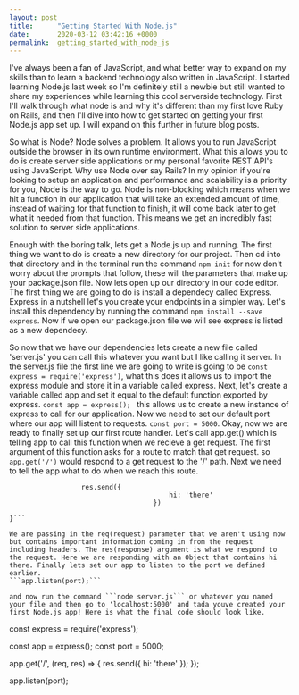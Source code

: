 ```yaml
---
layout: post
title:      "Getting Started With Node.js"
date:       2020-03-12 03:42:16 +0000
permalink:  getting_started_with_node_js
---
```



I've always been a fan of JavaScript, and what better way to expand on my skills than to learn a backend technology also written in JavaScript. I started learning  Node.js last week so I'm definitely still a newbie but still wanted to share my experiences while learning this cool serverside technology. First I'll walk through what node is and why it's different than my first love Ruby on Rails, and then I'll dive into how to get started on getting your first Node.js app set up. I will expand on this further in future blog posts. 

So what is Node? Node solves a problem. It allows you to run JavaScript outside the browser in its own runtime environment. What this allows you to do is create server side applications or my personal favorite REST API's using JavaScript. Why use Node over say Rails? In my opinion if you're looking to setup an application and performance and scalability is a priority for you, Node is the way to go. Node is non-blocking which means when we hit a function in our application that will take an extended amount of time, instead of waiting for that function to finish, it will come back later to get what it needed from that function. This means we get an incredibly fast solution to server side applications.

Enough with the boring talk, lets get a Node.js up and running. The first thing we want to do is create a new directory for our project. Then cd into that directory and in the terminal run the command ```npm init``` for now don't worry about the prompts that follow, these will the parameters that make up your package.json file. Now lets open up our directory in our code editor. The first thing we are going to do is install a dependecy called Express. Express in a nutshell let's you create your endpoints in a simpler way. Let's install this dependency by running the command ```npm install --save express```. Now if we open our package.json file we will see express is listed as a new dependecy. 

So now that we have our dependencies lets create a new file called 'server.js' you can call this whatever you want but I like calling it server. In the server.js file the first line we are going to write is going to be ```const express = require('express')```, what this does it allows us to import the express module and store it in a variable called express. Next, let's create a variable called app and set it equal to the default function exported by express. ```const app = express(); ``` this allows us to create a new instance of express to call for our application. Now we need to set our default port where our app will listent to requests. ```const port = 5000```. Okay, now we are ready to finally set up our first route handler. Let's call app.get() which is telling app to call this function when we recieve a get request. The first argument of this function asks for a route to match that get request. so ```app.get('/')``` would respond to a get request to the '/' path. Next we need to tell the app what to do when we reach this route.
```app.get('/', (req, res) => {
                  res.send({
									    hi: 'there'
									})

}```

We are passing in the req(request) parameter that we aren't using now but contains important information coming in from the request including headers. The res(response) argument is what we respond to the request. Here we are responding with an Object that contains hi there. Finally lets set our app to listen to the port we defined earlier. 
```app.listen(port);```

and now run the command ```node server.js``` or whatever you named your file and then go to 'localhost:5000' and tada youve created your first Node.js app! Here is what the final code should look like. 

```
const express = require('express');

const app = express();
const port = 5000;

app.get('/', (req, res) => {
	res.send({
		hi: 'there'
	});
});

app.listen(port);
```


